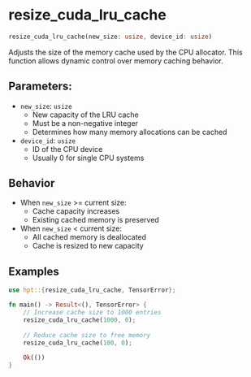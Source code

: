 # resize_cuda_lru_cache

```rust
resize_cuda_lru_cache(new_size: usize, device_id: usize)
```

Adjusts the size of the memory cache used by the CPU allocator. This function allows dynamic control over memory caching behavior.

## Parameters:
- `new_size`: `usize`
  - New capacity of the LRU cache
  - Must be a non-negative integer
  - Determines how many memory allocations can be cached
- `device_id`: `usize`
  - ID of the CPU device
  - Usually 0 for single CPU systems

## Behavior
- When `new_size` >= current size:
  - Cache capacity increases
  - Existing cached memory is preserved
- When `new_size` < current size:
  - All cached memory is deallocated
  - Cache is resized to new capacity

## Examples
```rust
use hpt::{resize_cuda_lru_cache, TensorError};

fn main() -> Result<(), TensorError> {
    // Increase cache size to 1000 entries
    resize_cuda_lru_cache(1000, 0);
    
    // Reduce cache size to free memory
    resize_cuda_lru_cache(100, 0);
    
    Ok(())
}
```